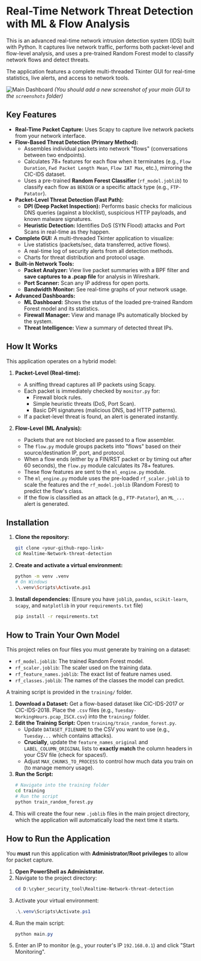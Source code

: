 
# Real-Time Network Threat Detection with ML & Flow Analysis

This is an advanced real-time network intrusion detection system (IDS) built with Python. It captures live network traffic, performs both packet-level and flow-level analysis, and uses a pre-trained Random Forest model to classify network flows and detect threats.

The application features a complete multi-threaded Tkinter GUI for real-time statistics, live alerts, and access to network tools.

![Main Dashboard](screenshots/dashboard.png)
*(You should add a new screenshot of your main GUI to the `screenshots` folder)*

## Key Features

* **Real-Time Packet Capture:** Uses Scapy to capture live network packets from your network interface.
* **Flow-Based Threat Detection (Primary Method):**
    * Assembles individual packets into network "flows" (conversations between two endpoints).
    * Calculates 78+ features for each flow when it terminates (e.g., `Flow Duration`, `Fwd Packet Length Mean`, `Flow IAT Max`, etc.), mirroring the CIC-IDS dataset.
    * Uses a pre-trained **Random Forest Classifier** (`rf_model.joblib`) to classify each flow as `BENIGN` or a specific attack type (e.g., `FTP-Patator`).
* **Packet-Level Threat Detection (Fast Path):**
    * **DPI (Deep Packet Inspection):** Performs basic checks for malicious DNS queries (against a blocklist), suspicious HTTP payloads, and known malware signatures.
    * **Heuristic Detection:** Identifies DoS (SYN Flood) attacks and Port Scans in real-time as they happen.
* **Complete GUI:** A multi-threaded Tkinter application to visualize:
    * Live statistics (packets/sec, data transferred, active flows).
    * A real-time log of security alerts from all detection methods.
    * Charts for threat distribution and protocol usage.
* **Built-in Network Tools:**
    * **Packet Analyzer:** View live packet summaries with a BPF filter and **save captures to a .pcap file** for analysis in Wireshark.
    * **Port Scanner:** Scan any IP address for open ports.
    * **Bandwidth Monitor:** See real-time graphs of your network usage.
* **Advanced Dashboards:**
    * **ML Dashboard:** Shows the status of the loaded pre-trained Random Forest model and its statistics.
    * **Firewall Manager:** View and manage IPs automatically blocked by the system.
    * **Threat Intelligence:** View a summary of detected threat IPs.

## How It Works

This application operates on a hybrid model:

1.  **Packet-Level (Real-time):**
    * A sniffing thread captures all IP packets using Scapy.
    * Each packet is immediately checked by `monitor.py` for:
        * Firewall block rules.
        * Simple heuristic threats (DoS, Port Scan).
        * Basic DPI signatures (malicious DNS, bad HTTP patterns).
    * If a packet-level threat is found, an alert is generated instantly.

2.  **Flow-Level (ML Analysis):**
    * Packets that are not blocked are passed to a flow assembler.
    * The `flow.py` module groups packets into "flows" based on their source/destination IP, port, and protocol.
    * When a flow ends (either by a FIN/RST packet or by timing out after 60 seconds), the `flow.py` module calculates its 78+ features.
    * These flow features are sent to the `ml_engine.py` module.
    * The `ml_engine.py` module uses the pre-loaded `rf_scaler.joblib` to scale the features and the `rf_model.joblib` (Random Forest) to predict the flow's class.
    * If the flow is classified as an attack (e.g., `FTP-Patator`), an `ML_...` alert is generated.

## Installation

1.  **Clone the repository:**
    ```bash
    git clone <your-github-repo-link>
    cd Realtime-Network-threat-detection
    ```

2.  **Create and activate a virtual environment:**
    ```bash
    python -m venv .venv
    # On Windows
    .\.venv\Scripts\Activate.ps1
    ```

3.  **Install dependencies:**
    (Ensure you have `joblib`, `pandas`, `scikit-learn`, `scapy`, and `matplotlib` in your `requirements.txt` file)
    ```bash
    pip install -r requirements.txt
    ```

## How to Train Your Own Model

This project relies on four files you must generate by training on a dataset:
* `rf_model.joblib`: The trained Random Forest model.
* `rf_scaler.joblib`: The scaler used on the training data.
* `rf_feature_names.joblib`: The exact list of feature names used.
* `rf_classes.joblib`: The names of the classes the model can predict.

A training script is provided in the `training/` folder.

1.  **Download a Dataset:** Get a flow-based dataset like CIC-IDS-2017 or CIC-IDS-2018. Place the `.csv` files (e.g., `Tuesday-WorkingHours.pcap_ISCX.csv`) into the `training/` folder.
2.  **Edit the Training Script:** Open `training/train_random_forest.py`.
    * Update `DATASET_FILENAME` to the CSV you want to use (e.g., `Tuesday...` which contains attacks).
    * **Crucially**, update the `feature_names_original` and `LABEL_COLUMN_ORIGINAL` lists to **exactly match** the column headers in your CSV file (check for spaces!).
    * Adjust `MAX_CHUNKS_TO_PROCESS` to control how much data you train on (to manage memory usage).
3.  **Run the Script:**
    ```bash
    # Navigate into the training folder
    cd training
    # Run the script
    python train_random_forest.py
    ```
4.  This will create the four new `.joblib` files in the main project directory, which the application will automatically load the next time it starts.

## How to Run the Application

You **must** run this application with **Administrator/Root privileges** to allow for packet capture.

1.  **Open PowerShell as Administrator.**
2.  Navigate to the project directory:
    ```powershell
    cd D:\cyber_security_tool\Realtime-Network-threat-detection
    ```
3.  Activate your virtual environment:
    ```powershell
    .\.venv\Scripts\Activate.ps1
    ```
4.  Run the main script:
    ```powershell
    python main.py
    ```
5.  Enter an IP to monitor (e.g., your router's IP `192.168.0.1`) and click "Start Monitoring".